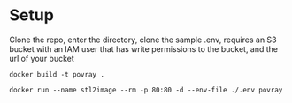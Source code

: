 # Setup


Clone the repo, enter the directory, clone the sample .env, requires an S3 bucket with an IAM user that has write permissions to the bucket, and the url of your bucket

```
docker build -t povray .

docker run --name stl2image --rm -p 80:80 -d --env-file ./.env povray
```

